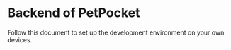 # Backend of PetPocket
Follow this document to set up the development environment on your own devices. 
